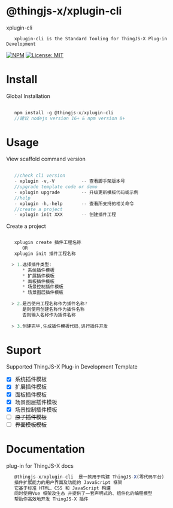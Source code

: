 
# @thingjs-x/xplugin-cli

xplugin-cli
```
   xplugin-cli is the Standard Tooling for ThingJS-X Plug-in Development
```

[![NPM](https://img.shields.io/npm/v/@thingjs-x/xplugin-cli?style=flat-square)](https://www.npmjs.com/package/@thingjs-x/xplugin-cli)
[![License: MIT](https://img.shields.io/badge/License-MIT-yellow.svg?style=flat-square)]() 


# Install
Global Installation

```javascript
   
   npm install -g @thingjs-x/xplugin-cli
   //建议 nodejs version 16+ & npm version 8+
```

# Usage

View scaffold command version       
       
```javascript
   
   //check cli version
   - xplugin -v,-V          -- 查看脚手架版本号 
   //upgrade template code or demo
   - xplugin upgrade        -- 升级更新模板代码或示例
   //help
   - xplugin -h,-help       -- 查看所支持的相关命令
   //create a project
   - xplugin init XXX       -- 创建插件工程

```
Create a project

```javascript

   xplugin create 插件工程名称 
      OR
   xplugin init 插件工程名称

  > 1.选择插件类型:
      * 系统插件模板
      * 扩展插件模板
      * 面板插件模板
      * 场景控制插件模板
      * 场景图层插件模板
      
  > 2.是否使用工程名称作为插件名称?
      是则使用创建名称作为插件名称
      否则输入名称作为插件名称 
      
  > 3.创建完毕,生成插件模板代码,进行插件开发

```

# Suport

Supported ThingJS-X Plug-in Development Template

- [x] 系统插件模板  
- [x] 扩展插件模板
- [x] 面板插件模板
- [x] 场景图层插件模板
- [x] 场景控制插件模板
- [ ] ~~原子插件模板~~
- [ ] ~~界面模板模板~~

# Documentation

plug-in for ThingJS-X docs

```javascript
   @thingjs-x/xplugin-cli  是一款用于构建 ThingJS-X(零代码平台) 
   插件扩展能力的用户界面及功能的 JavaScript 框架
   它基于标准 HTML、CSS 和 JavaScript 构建
   同时使用Vue 框架及生态 并提供了一套声明式的、组件化的编程模型
   帮助你高效地开发 ThingJS-X 插件
```






        
       

       



        
        



